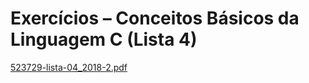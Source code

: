 # Exercícios – Conceitos Básicos da Linguagem C (Lista 4)


[523729-lista-04_2018-2.pdf](https://github.com/marciocgl/ProgramacaoII-C/files/7296822/523729-lista-04_2018-2.pdf)
